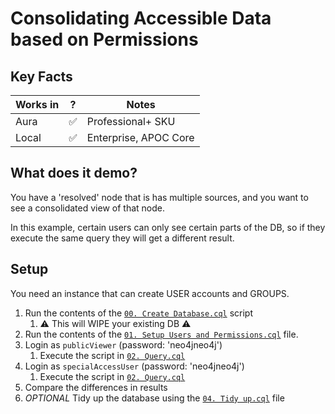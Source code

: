 # Consolidating Accessible Data based on Permissions

## Key Facts

| Works in | ? |  Notes |
-------|---------|---|
| Aura |  ✅ | Professional+ SKU |
| Local | ✅ | Enterprise, APOC Core |

## What does it demo?

You have a 'resolved' node that is has multiple sources, and you want to see a consolidated view of that node. 

In this example, certain users can only see certain parts of the DB, so if they execute the same query they will get a different result.

## Setup

You need an instance that can create USER accounts and GROUPS.

1. Run the contents of the [`00. Create Database.cql`](00.%20Create%20Database.cql) script 
   1. ⚠️ This will WIPE your existing DB ⚠️
2. Run the contents of the [`01. Setup Users and Permissions.cql`](01.%20Setup%20Users%20And%20Permissions.cql) file.
3. Login as `publicViewer` (password: 'neo4jneo4j')
   1. Execute the script in [`02. Query.cql`](02.%20Query.cql)
4. Login as `specialAccessUser` (password: 'neo4jneo4j')
   1. Execute the script in [`02. Query.cql`](02.%20Query.cql)
5. Compare the differences in results
6. _OPTIONAL_ Tidy up the database using the [`04. Tidy up.cql`](04.%20Tidy%20up.cql) file